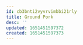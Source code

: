```yaml
---
id: cb3bnti2vyvrvimbbi21rly
title: Ground Pork
desc: ''
updated: 1651451597372
created: 1651451597373
---
```


